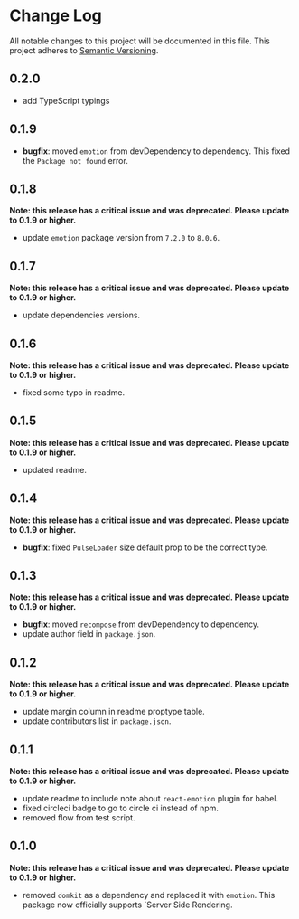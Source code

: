 # Change Log

All notable changes to this project will be documented in this file. This project adheres to [Semantic Versioning](http://semver.org/).

## 0.2.0

- add TypeScript typings

## 0.1.9

- **bugfix**: moved `emotion` from devDependency to dependency. This fixed the `Package not found` error.

## 0.1.8

**Note: this release has a critical issue and was deprecated. Please update to 0.1.9 or higher.**

- update `emotion` package version from `7.2.0` to `8.0.6`. 

## 0.1.7

**Note: this release has a critical issue and was deprecated. Please update to 0.1.9 or higher.**

- update dependencies versions. 

## 0.1.6

**Note: this release has a critical issue and was deprecated. Please update to 0.1.9 or higher.**

- fixed some typo in readme.

## 0.1.5

**Note: this release has a critical issue and was deprecated. Please update to 0.1.9 or higher.**

- updated readme. 

## 0.1.4

**Note: this release has a critical issue and was deprecated. Please update to 0.1.9 or higher.**

- **bugfix**: fixed `PulseLoader` size default prop to be the correct type. 

## 0.1.3

**Note: this release has a critical issue and was deprecated. Please update to 0.1.9 or higher.**

- **bugfix**: moved `recompose` from devDependency to dependency.
- update author field in `package.json`.

## 0.1.2

**Note: this release has a critical issue and was deprecated. Please update to 0.1.9 or higher.**

- update margin column in readme proptype table.
- update contributors list in `package.json`.

## 0.1.1

**Note: this release has a critical issue and was deprecated. Please update to 0.1.9 or higher.**

- update readme to include note about `react-emotion` plugin for babel.
- fixed circleci badge to go to circle ci instead of npm.
- removed flow from test script. 

## 0.1.0

**Note: this release has a critical issue and was deprecated. Please update to 0.1.9 or higher.**

- removed `domkit` as a dependency and replaced it with `emotion`. This package now officially supports `Server Side Rendering.